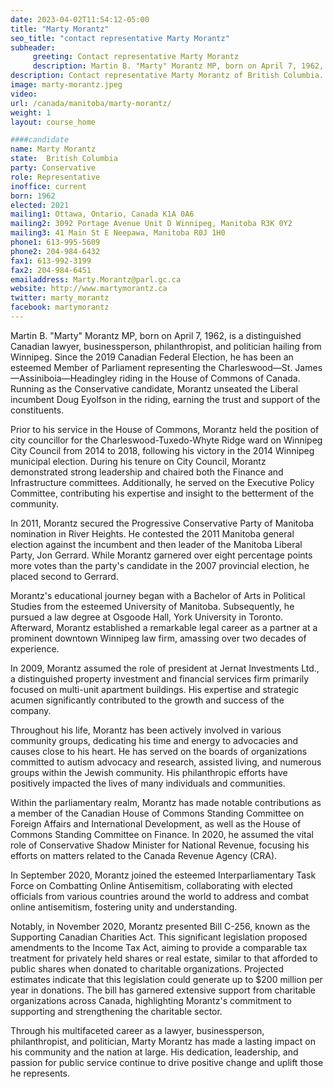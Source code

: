 ```yaml
---
date: 2023-04-02T11:54:12-05:00
title: "Marty Morantz"
seo_title: "contact representative Marty Morantz"
subheader:
     greeting: Contact representative Marty Morantz
     description: Martin B. "Marty" Morantz MP, born on April 7, 1962, is a distinguished Canadian lawyer, businessperson, philanthropist, and politician hailing from Winnipeg. Since the 2019 Canadian Federal Election, he has been an esteemed Member of Parliament representing the Charleswood—St. James—Assiniboia—Headingley riding in the House of Commons of Canada. Running as the Conservative candidate, Morantz unseated the Liberal incumbent Doug Eyolfson in the riding, earning the trust and support of the constituents.
description: Contact representative Marty Morantz of British Columbia. Contact information for Marty Morantz includes email address, phone number, and mailing address.
image: marty-morantz.jpeg
video:
url: /canada/manitoba/marty-morantz/
weight: 1
layout: course_home

####candidate
name: Marty Morantz
state:	British Columbia
party: Conservative
role: Representative
inoffice: current
born: 1962
elected: 2021
mailing1: Ottawa, Ontario, Canada K1A 0A6
mailing2: 3092 Portage Avenue Unit D Winnipeg, Manitoba R3K 0Y2
mailing3: 41 Main St E Neepawa, Manitoba R0J 1H0
phone1: 613-995-5609
phone2: 204-984-6432
fax1: 613-992-3199
fax2: 204-984-6451
emailaddress: Marty.Morantz@parl.gc.ca
website: http://www.martymorantz.ca
twitter: marty_morantz
facebook: martymorantz
---
```


Martin B. "Marty" Morantz MP, born on April 7, 1962, is a distinguished Canadian lawyer, businessperson, philanthropist, and politician hailing from Winnipeg. Since the 2019 Canadian Federal Election, he has been an esteemed Member of Parliament representing the Charleswood—St. James—Assiniboia—Headingley riding in the House of Commons of Canada. Running as the Conservative candidate, Morantz unseated the Liberal incumbent Doug Eyolfson in the riding, earning the trust and support of the constituents.

Prior to his service in the House of Commons, Morantz held the position of city councillor for the Charleswood-Tuxedo-Whyte Ridge ward on Winnipeg City Council from 2014 to 2018, following his victory in the 2014 Winnipeg municipal election. During his tenure on City Council, Morantz demonstrated strong leadership and chaired both the Finance and Infrastructure committees. Additionally, he served on the Executive Policy Committee, contributing his expertise and insight to the betterment of the community.

In 2011, Morantz secured the Progressive Conservative Party of Manitoba nomination in River Heights. He contested the 2011 Manitoba general election against the incumbent and then leader of the Manitoba Liberal Party, Jon Gerrard. While Morantz garnered over eight percentage points more votes than the party's candidate in the 2007 provincial election, he placed second to Gerrard.

Morantz's educational journey began with a Bachelor of Arts in Political Studies from the esteemed University of Manitoba. Subsequently, he pursued a law degree at Osgoode Hall, York University in Toronto. Afterward, Morantz established a remarkable legal career as a partner at a prominent downtown Winnipeg law firm, amassing over two decades of experience.

In 2009, Morantz assumed the role of president at Jernat Investments Ltd., a distinguished property investment and financial services firm primarily focused on multi-unit apartment buildings. His expertise and strategic acumen significantly contributed to the growth and success of the company.

Throughout his life, Morantz has been actively involved in various community groups, dedicating his time and energy to advocacies and causes close to his heart. He has served on the boards of organizations committed to autism advocacy and research, assisted living, and numerous groups within the Jewish community. His philanthropic efforts have positively impacted the lives of many individuals and communities.

Within the parliamentary realm, Morantz has made notable contributions as a member of the Canadian House of Commons Standing Committee on Foreign Affairs and International Development, as well as the House of Commons Standing Committee on Finance. In 2020, he assumed the vital role of Conservative Shadow Minister for National Revenue, focusing his efforts on matters related to the Canada Revenue Agency (CRA).

In September 2020, Morantz joined the esteemed Interparliamentary Task Force on Combatting Online Antisemitism, collaborating with elected officials from various countries around the world to address and combat online antisemitism, fostering unity and understanding.

Notably, in November 2020, Morantz presented Bill C-256, known as the Supporting Canadian Charities Act. This significant legislation proposed amendments to the Income Tax Act, aiming to provide a comparable tax treatment for privately held shares or real estate, similar to that afforded to public shares when donated to charitable organizations. Projected estimates indicate that this legislation could generate up to $200 million per year in donations. The bill has garnered extensive support from charitable organizations across Canada, highlighting Morantz's commitment to supporting and strengthening the charitable sector.

Through his multifaceted career as a lawyer, businessperson, philanthropist, and politician, Marty Morantz has made a lasting impact on his community and the nation at large. His dedication, leadership, and passion for public service continue to drive positive change and uplift those he represents.
